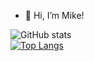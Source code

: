 - 👋 Hi, I’m Mike!

![GitHub stats](https://github-readme-stats.vercel.app/api?username=mtoth003&show_icons=true&theme=github_dark)
</br>
[![Top Langs](https://github-readme-stats.vercel.app/api/top-langs/?username=mtoth003&layout=compact)](https://github.com/mtoth003/github-readme-stats)


<!---
mtoth003/mtoth003 is a ✨ special ✨ repository because its `README.md` (this file) appears on your GitHub profile.
You can click the Preview link to take a look at your changes.
--->
